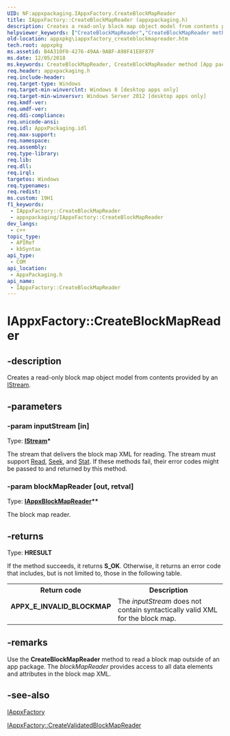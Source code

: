 ```yaml
---
UID: NF:appxpackaging.IAppxFactory.CreateBlockMapReader
title: IAppxFactory::CreateBlockMapReader (appxpackaging.h)
description: Creates a read-only block map object model from contents provided by an IStream.
helpviewer_keywords: ["CreateBlockMapReader","CreateBlockMapReader method [App packaging and management]","CreateBlockMapReader method [App packaging and management]","IAppxFactory interface","IAppxFactory interface [App packaging and management]","CreateBlockMapReader method","IAppxFactory.CreateBlockMapReader","IAppxFactory::CreateBlockMapReader","appxpackaging/IAppxFactory::CreateBlockMapReader","appxpkg.iappxfactory_createblockmapreader"]
old-location: appxpkg\iappxfactory_createblockmapreader.htm
tech.root: appxpkg
ms.assetid: B4A310F0-4276-49AA-9ABF-A98F41E8F87F
ms.date: 12/05/2018
ms.keywords: CreateBlockMapReader, CreateBlockMapReader method [App packaging and management], CreateBlockMapReader method [App packaging and management],IAppxFactory interface, IAppxFactory interface [App packaging and management],CreateBlockMapReader method, IAppxFactory.CreateBlockMapReader, IAppxFactory::CreateBlockMapReader, appxpackaging/IAppxFactory::CreateBlockMapReader, appxpkg.iappxfactory_createblockmapreader
req.header: appxpackaging.h
req.include-header: 
req.target-type: Windows
req.target-min-winverclnt: Windows 8 [desktop apps only]
req.target-min-winversvr: Windows Server 2012 [desktop apps only]
req.kmdf-ver: 
req.umdf-ver: 
req.ddi-compliance: 
req.unicode-ansi: 
req.idl: AppxPackaging.idl
req.max-support: 
req.namespace: 
req.assembly: 
req.type-library: 
req.lib: 
req.dll: 
req.irql: 
targetos: Windows
req.typenames: 
req.redist: 
ms.custom: 19H1
f1_keywords:
 - IAppxFactory::CreateBlockMapReader
 - appxpackaging/IAppxFactory::CreateBlockMapReader
dev_langs:
 - c++
topic_type:
 - APIRef
 - kbSyntax
api_type:
 - COM
api_location:
 - AppxPackaging.h
api_name:
 - IAppxFactory::CreateBlockMapReader
---
```


# IAppxFactory::CreateBlockMapReader


## -description

Creates a read-only block map object model from contents provided by an <a href="/windows/desktop/api/objidl/nn-objidl-istream">IStream</a>.

## -parameters

### -param inputStream [in]

Type: <b><a href="/windows/desktop/api/objidl/nn-objidl-istream">IStream</a>*</b>

The stream that delivers the block map XML for reading. The stream must support <a href="/windows/desktop/api/objidl/nf-objidl-isequentialstream-read">Read</a>, <a href="/windows/desktop/api/objidl/nf-objidl-istream-seek">Seek</a>, and <a href="/windows/desktop/api/objidl/nf-objidl-istream-stat">Stat</a>. If these methods fail, their error codes might be passed to and returned by this method.

### -param blockMapReader [out, retval]

Type: <b><a href="/windows/desktop/api/appxpackaging/nn-appxpackaging-iappxblockmapreader">IAppxBlockMapReader</a>**</b>

The block map reader.

## -returns

Type: <b>HRESULT</b>

If the method succeeds, it returns <b>S_OK</b>. Otherwise, it returns an error code that includes, but is not limited to, those in the following table.

<table>
<tr>
<th>Return code</th>
<th>Description</th>
</tr>
<tr>
<td width="40%">
<dl>
<dt><b>APPX_E_INVALID_BLOCKMAP</b></dt>
</dl>
</td>
<td width="60%">
The <i>inputStream</i> does not contain syntactically valid XML for the block map.

</td>
</tr>
</table>

## -remarks

Use the  <b>CreateBlockMapReader</b> method to read a block map outside of an app package.  The <i>blockMapReader</i> provides access to all data elements and attributes in the block map XML.

## -see-also

<a href="/windows/desktop/api/appxpackaging/nn-appxpackaging-iappxfactory">IAppxFactory</a>



<a href="/windows/desktop/api/appxpackaging/nf-appxpackaging-iappxfactory-createvalidatedblockmapreader">IAppxFactory::CreateValidatedBlockMapReader</a>

